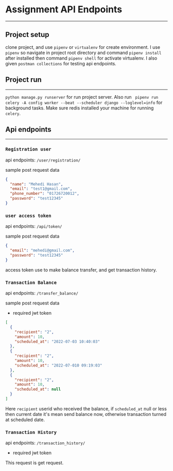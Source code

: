 # Assignment API Endpoints

---

## Project setup

clone project, and use `pipenv` or `virtualenv` for create environment. I use `pipenv` so navigate in project root directory and command `pipenv install` after installed then command `pipenv shell` for activate virtualenv. I also given `postman collections` for testing api endpoints.

## Project run

---

`python manage.py runserver` for run project server. Also run
` pipenv run celery -A config worker --beat --scheduler django --loglevel=info` for background tasks.
Make sure redis installed your machine for running `celery`.

## Api endpoints

---

### `Registration user`

api endpoints: `/user/registration/`

sample post request data

```json
{
  "name": "Mehedi Hasan",
  "email": "test1@gmail.com",
  "phone_number": "01726720012",
  "password": "test12345"
}
```

### `user access token`

api endpoints: `/api/token/`

sample post request data

```json
{
  "email": "mehedi@gmail.com",
  "password": "test12345"
}
```

access token use to make balance transfer, and get transaction history.

### `Transaction Balance`

api endpoints: `/transfer_balance/`

sample post request data

- required jwt token

```json
[
  {
    "recipient": "2",
    "amount": 10,
    "scheduled_at": "2022-07-03 10:40:03"
  },
  {
    "recipient": "2",
    "amount": 10,
    "scheduled_at": "2022-07-010 09:19:03"
  },
  {
    "recipient": "2",
    "amount": 10,
    "scheduled_at": null
  }
]
```

Here `recipient` userid who received the balance,
if `scheduled_at` null or less then current date it's mean send balance now, otherwise transaction turned at scheduled date.

### `Transaction History`

api endpoints: `/transaction_history/`

- required jwt token

This request is get request.
